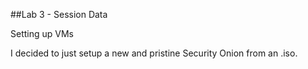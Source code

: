 ##Lab 3 - Session Data

Setting up VMs

I decided to just setup a new and pristine Security Onion from an .iso.
